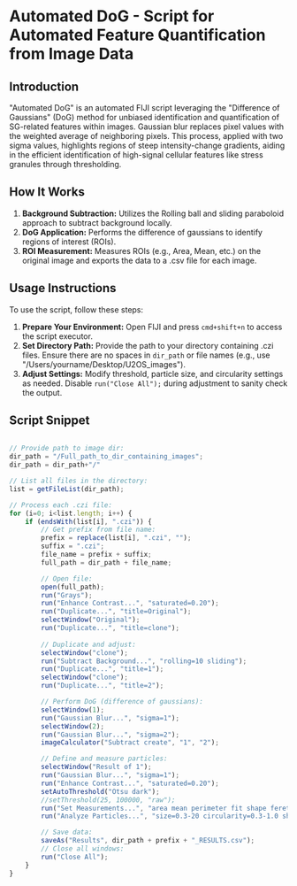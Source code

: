 # Automated DoG - Script for Automated Feature Quantification from Image Data

## Introduction

"Automated DoG" is an automated FIJI script leveraging the "Difference of Gaussians" (DoG) method for unbiased identification and quantification of SG-related features within images. Gaussian blur replaces pixel values with the weighted average of neighboring pixels. This process, applied with two sigma values, highlights regions of steep intensity-change gradients, aiding in the efficient identification of high-signal cellular features like stress granules through thresholding.

## How It Works

1. **Background Subtraction:** Utilizes the Rolling ball and sliding paraboloid approach to subtract background locally.
2. **DoG Application:** Performs the difference of gaussians to identify regions of interest (ROIs).
3. **ROI Measurement:** Measures ROIs (e.g., Area, Mean, etc.) on the original image and exports the data to a .csv file for each image.

## Usage Instructions

To use the script, follow these steps:

1. **Prepare Your Environment:** Open FIJI and press `cmd+shift+n` to access the script executor.
2. **Set Directory Path:** Provide the path to your directory containing .czi files. Ensure there are no spaces in `dir_path` or file names (e.g., use "/Users/yourname/Desktop/U2OS_images").
3. **Adjust Settings:** Modify threshold, particle size, and circularity settings as needed. Disable `run("Close All");` during adjustment to sanity check the output.

## Script Snippet

```javascript

// Provide path to image dir:
dir_path = "/Full_path_to_dir_containing_images";
dir_path = dir_path+"/" 

// List all files in the directory:
list = getFileList(dir_path);

// Process each .czi file:
for (i=0; i<list.length; i++) {
    if (endsWith(list[i], ".czi")) {
        // Get prefix from file name:
        prefix = replace(list[i], ".czi", "");
        suffix = ".czi";
        file_name = prefix + suffix;
        full_path = dir_path + file_name;

        // Open file:
        open(full_path);
        run("Grays");
        run("Enhance Contrast...", "saturated=0.20");
        run("Duplicate...", "title=Original");
        selectWindow("Original");
        run("Duplicate...", "title=clone");
        
        // Duplicate and adjust:
        selectWindow("clone");
        run("Subtract Background...", "rolling=10 sliding");
        run("Duplicate...", "title=1");
        selectWindow("clone");
        run("Duplicate...", "title=2");

        // Perform DoG (difference of gaussians):
        selectWindow(1); 
        run("Gaussian Blur...", "sigma=1");
        selectWindow(2); 
        run("Gaussian Blur...", "sigma=2");
        imageCalculator("Subtract create", "1", "2");

        // Define and measure particles: 
        selectWindow("Result of 1");
        run("Gaussian Blur...", "sigma=1");
        run("Enhance Contrast...", "saturated=0.20");
        setAutoThreshold("Otsu dark");
        //setThreshold(25, 100000, "raw");
        run("Set Measurements...", "area mean perimeter fit shape feret's integrated median display" + " redirect=" + "Original" + " decimal=2");
        run("Analyze Particles...", "size=0.3-20 circularity=0.3-1.0 show=Outlines display clear add");

        // Save data:
        saveAs("Results", dir_path + prefix + "_RESULTS.csv");
        // Close all windows:
        run("Close All");
    }
}
